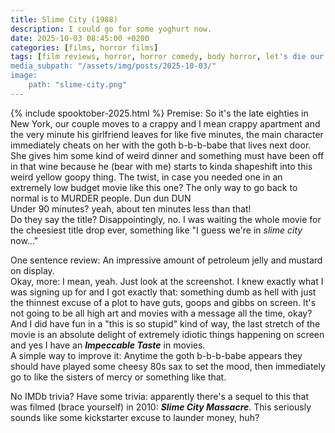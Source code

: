 ```yaml
---
title: Slime City (1988)
description: I could go for some yoghurt now.
date: 2025-10-03 08:45:00 +0200
categories: [films, horror films]
tags: [film reviews, horror, horror comedy, body horror, let's die our way out, satanic panic, lowbudgetcore, the writer's barely-disguised fetish, vhs nostalgia, why would you touch that, ñam ñam qué rico, spooktober 2025, they don't say the title]
media_subpath: "/assets/img/posts/2025-10-03/"
image:
    path: "slime-city.png"
---
```

{% include spooktober-2025.html %}
<span class="reviewsection">Premise:</span> So it's the late eighties in New York, our couple moves to a crappy and I mean crappy apartment and the very minute his girlfriend leaves for like five minutes, the main character immediately cheats on her with the goth b-b-b-babe that lives next door. She gives him some kind of weird dinner and something must have been off in that wine because he (bear with me) starts to kinda shapeshift into this weird yellow goopy thing. The twist, in case you needed one in an extremely low budget movie like this one? The only way to go back to normal is to MURDER people. Dun dun DUN<br/>
<span class="reviewsection">Under 90 minutes?</span> yeah, about ten minutes less than that!<br/>
<span class="reviewsection">Do they say the title?</span> Disappointingly, no. I was waiting the whole movie for the cheesiest title drop ever, something like "I guess we're in *slime city* now..."

<span class="reviewsection">One sentence review:</span> An impressive amount of petroleum jelly and mustard on display.<br/>
<span class="reviewsection">Okay, more:</span> I mean, yeah. Just look at the screenshot. I knew exactly what I was signing up for and I got exactly that: something dumb as hell with just the thinnest excuse of a plot to have guts, goops and gibbs on screen. It's not going to be all high art and movies with a message all the time, okay? And I did have fun in a "this is so stupid" kind of way, the last stretch of the movie is an absolute delight of extremely idiotic things happening on screen and yes I have an ***Impeccable Taste*** in movies.<br/>
<span class="reviewsection">A simple way to improve it:</span> Anytime the goth b-b-b-babe appears they should have played some cheesy 80s sax to set the mood, then immediately go to like the sisters of mercy or something like that.

<span class="reviewsection">No IMDb trivia?</span>
Have some trivia: apparently there's a sequel to this that was filmed (brace yourself) in 2010: ***Slime City Massacre***. This seriously sounds like some kickstarter excuse to launder money, huh?
